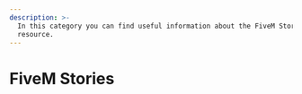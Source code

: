 ```yaml
---
description: >-
  In this category you can find useful information about the FiveM Stories
  resource.
---
```


# FiveM Stories

